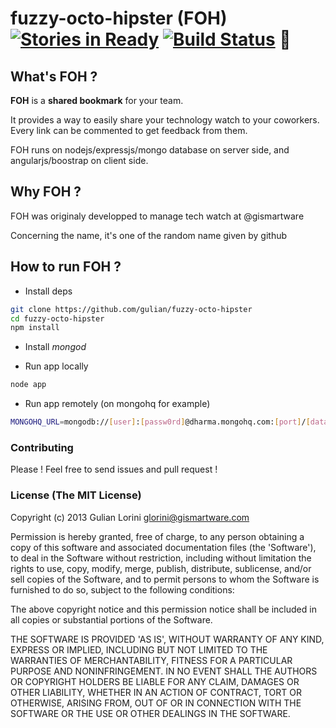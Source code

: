 fuzzy-octo-hipster (FOH) [![Stories in Ready](https://badge.waffle.io/gulian/fuzzy-octo-hipster.png)](http://waffle.io/gulian/fuzzy-octo-hipster) [![Build Status](https://drone.io/github.com/gulian/fuzzy-octo-hipster/status.png)](https://drone.io/github.com/gulian/fuzzy-octo-hipster/latest) :punch: 
==================

## What's FOH ?

**FOH** is a **shared bookmark** for your team. 

It provides a way to easily share your technology watch to your coworkers. Every link can be commented to get feedback from them. 

FOH runs on nodejs/expressjs/mongo database on server side, and angularjs/boostrap on client side. 

## Why FOH ?

FOH was originaly developped to manage tech watch at @gismartware 

Concerning the name, it's one of the random name given by github

## How to run FOH ?

* Install deps

```bash
git clone https://github.com/gulian/fuzzy-octo-hipster
cd fuzzy-octo-hipster
npm install 
```

* Install _mongod_ 

* Run app locally

```bash
node app
```

* Run app remotely (on mongohq for example)

```bash
MONGOHQ_URL=mongodb://[user]:[passw0rd]@dharma.mongohq.com:[port]/[database_name] node app
```

### Contributing 

Please ! Feel free to send issues and pull request !

### License (The MIT License)

Copyright (c) 2013 Gulian Lorini <glorini@gismartware.com>

Permission is hereby granted, free of charge, to any person obtaining a copy of this software and associated documentation files (the 'Software'), to deal in the Software without restriction, including without limitation the rights to use, copy, modify, merge, publish, distribute, sublicense, and/or sell copies of the Software, and to permit persons to whom the Software is furnished to do so, subject to the following conditions:

The above copyright notice and this permission notice shall be included in all copies or substantial portions of the Software.

THE SOFTWARE IS PROVIDED 'AS IS', WITHOUT WARRANTY OF ANY KIND, EXPRESS OR IMPLIED, INCLUDING BUT NOT LIMITED TO THE WARRANTIES OF MERCHANTABILITY, FITNESS FOR A PARTICULAR PURPOSE AND NONINFRINGEMENT. IN NO EVENT SHALL THE AUTHORS OR COPYRIGHT HOLDERS BE LIABLE FOR ANY CLAIM, DAMAGES OR OTHER LIABILITY, WHETHER IN AN ACTION OF CONTRACT, TORT OR OTHERWISE, ARISING FROM, OUT OF OR IN CONNECTION WITH THE SOFTWARE OR THE USE OR OTHER DEALINGS IN THE SOFTWARE.
